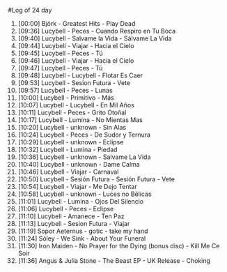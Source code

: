 #Log of 24 day

1. [00:00] Björk - Greatest Hits - Play Dead
1. [09:36] Lucybell - Peces - Cuando Respiro en Tu Boca
1. [09:40] Lucybell - Salvame la Vida - Sálvame La Vida
1. [09:44] Lucybell - Viajar - Hacia el Cielo
1. [09:45] Lucybell - Peces - Tú
1. [09:46] Lucybell - Viajar - Hacia el Cielo
1. [09:47] Lucybell - Peces - Tú
1. [09:48] Lucybell - Lucybell - Flotar Es Caer
1. [09:53] Lucybell - Sesion Futura - Vete
1. [09:57] Lucybell - Peces - Lunas
1. [10:00] Lucybell - Primitivo - Más
1. [10:07] Lucybell - Lucybell - En Mil Años
1. [10:11] Lucybell - Peces - Grito Otoñal
1. [10:17] Lucybell - Lumina - No Mientas Mas
1. [10:20] Lucybell - unknown - Sin Alas
1. [10:24] Lucybell - Peces - De Sudor y Ternura
1. [10:29] Lucybell - unknown - Eclipse
1. [10:32] Lucybell - Lumina - Piedad
1. [10:36] Lucybell - unknown - Salvame La Vida
1. [10:40] Lucybell - unknown - Dame Calma
1. [10:46] Lucybell - Viajar - Carnaval
1. [10:50] Lucybell - Sesión Futura - Sesión Futura - Vete
1. [10:54] Lucybell - Viajar - Me Dejo Tentar
1. [10:58] Lucybell - unknown - Luces no Bélicas
1. [11:01] Lucybell - Lumina - Ojos Del Silencio
1. [11:06] Lucybell - Peces - Eclipse
1. [11:10] Lucybell - Amanece - Ten Paz
1. [11:13] Lucybell - Sesion Futura - Viajar
1. [11:19] Sopor Aeternus - gotic - take my hand
1. [11:24] Sóley - We Sink - About Your Funeral
1. [11:30] Iron Maiden - No Prayer for the Dying (bonus disc) - Kill Me Ce Soir
1. [11:36] Angus & Julia Stone - The Beast EP - UK Release - Choking
